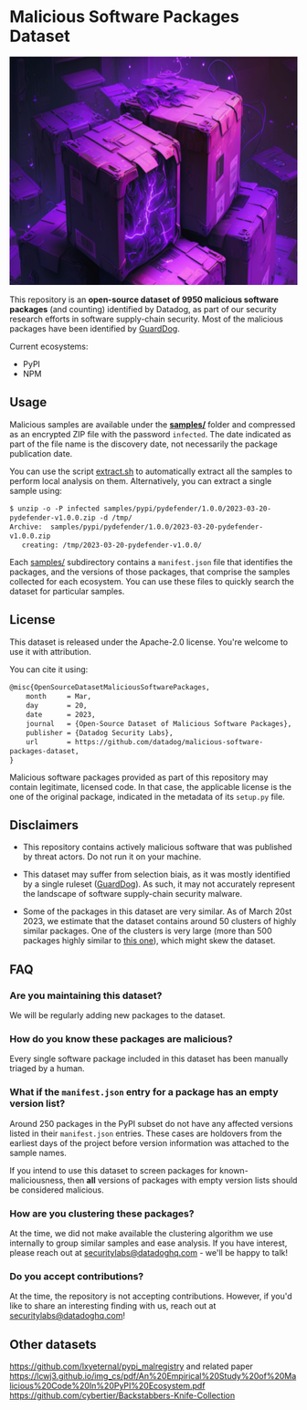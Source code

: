 # Malicious Software Packages Dataset

<p align="center">
  <img src="./image.png" height="400" />
</p>

This repository is an **open-source dataset of <span id="num-samples">9950</span> malicious software packages** (and counting) identified by Datadog, as part of our security research efforts in software supply-chain security. Most of the malicious packages have been identified by [GuardDog](https://github.com/DataDog/guarddog).

Current ecosystems:
- PyPI
- NPM

## Usage

Malicious samples are available under the **[samples/](samples/)** folder and compressed as an encrypted ZIP file with the password `infected`. The date indicated as part of the file name is the discovery date, not necessarily the package publication date.

You can use the script [extract.sh](./samples/pypi/extract.sh) to automatically extract all the samples to perform local analysis on them. Alternatively, you can extract a single sample using:

```
$ unzip -o -P infected samples/pypi/pydefender/1.0.0/2023-03-20-pydefender-v1.0.0.zip -d /tmp/
Archive:  samples/pypi/pydefender/1.0.0/2023-03-20-pydefender-v1.0.0.zip
   creating: /tmp/2023-03-20-pydefender-v1.0.0/
```

Each [samples/](samples/) subdirectory contains a `manifest.json` file that identifies the packages, and the versions of those packages, that comprise the samples collected for each ecosystem.  You can use these files to quickly search the dataset for particular samples.

## License

This dataset is released under the Apache-2.0 license. You're welcome to use it with attribution.

You can cite it using:

```
@misc{OpenSourceDatasetMaliciousSoftwarePackages, 
    month     = Mar,
    day       = 20,
    date      = 2023,
    journal   = {Open-Source Dataset of Malicious Software Packages},
    publisher = {Datadog Security Labs},
    url       = https://github.com/datadog/malicious-software-packages-dataset, 
}
```

Malicious software packages provided as part of this repository may contain legitimate, licensed code. In that case, the applicable license is the one of the original package, indicated in the metadata of its `setup.py` 
file.

## Disclaimers

* This repository contains actively malicious software that was published by threat actors. Do not run it on your machine.

* This dataset may suffer from selection biais, as it was mostly identified by a single ruleset ([GuardDog](https://github.com/datadog/guarddog)). As such, it may not accurately represent the landscape of software 
supply-chain security malware.

* Some of the packages in this dataset are very similar. As of March 20st 2023, we estimate that the dataset contains around 50 clusters of highly similar packages. One of the clusters is very 
large (more than 500 packages highly similar to [this one](./samples/pypi/2023-03-12-rawrequest-v2.19.zip)), which might skew the dataset.

## FAQ

### Are you maintaining this dataset?

We will be regularly adding new packages to the dataset.

### How do you know these packages are malicious?

Every single software package included in this dataset has been manually triaged by a human.

### What if the `manifest.json` entry for a package has an empty version list?

Around 250 packages in the PyPI subset do not have any affected versions listed in their `manifest.json` entries.  These cases are holdovers from the earliest days of the project before version information was attached to the sample names.

If you intend to use this dataset to screen packages for known-maliciousness, then **all** versions of packages with empty version lists should be considered malicious.

### How are you clustering these packages?

At the time, we did not make available the clustering algorithm we use internally to group similar samples and ease analysis. If you have interest, please reach out at securitylabs@datadoghq.com - 
we'll be happy to talk!

### Do you accept contributions? 

At the time, the repository is not accepting contributions. However, if you'd like to share an interesting finding with us, reach out at securitylabs@datadoghq.com!

## Other datasets

https://github.com/lxyeternal/pypi_malregistry and related paper https://lcwj3.github.io/img_cs/pdf/An%20Empirical%20Study%20of%20Malicious%20Code%20In%20PyPI%20Ecosystem.pdf
https://github.com/cybertier/Backstabbers-Knife-Collection
